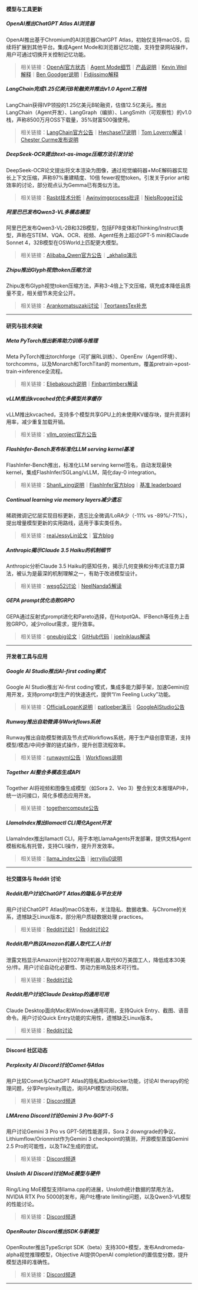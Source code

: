 #### **模型与工具更新**  
##### OpenAI推出ChatGPT Atlas AI浏览器  
OpenAI推出基于Chromium的AI浏览器ChatGPT Atlas，初始仅支持macOS，后续将扩展到其他平台。集成Agent Mode和浏览器记忆功能，支持登录网站操作，用户可通过切换开关控制记忆功能。  
 > 相关链接：[OpenAI官方状态](https://twitter.com/OpenAI/status/1980685602384441368)｜[Agent Mode细节](https://twitter.com/OpenAI/status/1980685612538822814)｜[产品说明](https://twitter.com/OpenAI/status/1980685615340614032)｜[Kevin Weil解释](https://twitter.com/kevinweil/status/1980698941885935707)｜[Ben Goodger说明](https://twitter.com/bengoodger/status/1980692301010858350)｜[Fidjissimo解释](https://twitter.com/fidjissimo/status/1980682244185608392)  

##### LangChain完成1.25亿美元B轮融资并推出v1.0 Agent工程栈  
LangChain获得IVP领投的1.25亿美元B轮融资，估值12.5亿美元。推出LangChain（Agent开发）、LangGraph（编排）、LangSmith（可观察性）的v1.0栈，声称8500万月OSS下载量，35%财富500强使用。  
 > 相关链接：[LangChain官方公告](https://twitter.com/LangChainAI/status/1980678921839603948)｜[Hwchase17说明](https://twitter.com/hwchase17/status/1980680421706006663)｜[Tom Loverro解读](https://twitter.com/tomloverro/status/1980714285140701362)｜[Chester Curme发布说明](https://twitter.com/chester_curme/status/1980685592544571897)  

##### DeepSeek-OCR提出text-as-image压缩方法引发讨论  
DeepSeek-OCR论文提出将文本渲染为图像，通过视觉编码器+MoE解码器实现长上下文压缩，声称97%重建精度、10倍 fewer视觉token。引发关于prior art和效率的讨论，部分观点认为Gemma已有类似方法。  
 > 相关链接：[Rasbt技术分析](https://twitter.com/rasbt/status/1980642191950090585)｜[Awinyimgprocess批评](https://twitter.com/awinyimgprocess/status/1980506449706119642)｜[NielsRogge讨论](https://twitter.com/NielsRogge/status/1980559120760791125)  

##### 阿里巴巴发布Qwen3-VL多模态模型  
阿里巴巴发布Qwen3-VL-2B和32B模型，包括FP8变体和Thinking/Instruct类型，声称在STEM、VQA、OCR、视频、Agent任务上超过GPT-5 mini和Claude Sonnet 4，32B模型在OSWorld上匹配更大模型。  
 > 相关链接：[Alibaba_Qwen官方公告](https://twitter.com/Alibaba_Qwen/status/1980665932625383868)｜[_akhaliq演示](https://twitter.com/_akhaliq/status/1980690335220351063)  

##### Zhipu推出Glyph视觉token压缩方法  
Zhipu发布Glyph视觉token压缩方法，声称3-4倍上下文压缩，填充成本降低且质量不变，相关细节未完全公开。  
 > 相关链接：[Arankomatsuzaki讨论](https://twitter.com/arankomatsuzaki/status/1980722682246398069)｜[TeortaxesTex补充](https://twitter.com/teortaxesTex/status/1980642000006451348)  

 

---  


#### **研究与技术突破**  
##### Meta PyTorch推出新库助力训练与推理  
Meta PyTorch推出torchforge（可扩展RL训练）、OpenEnv（Agent环境）、torchcomms，以及Monarch和TorchTitan的 momentum，覆盖pretrain→post-train→inference全流程。  
 > 相关链接：[Eliebakouch说明](https://twitter.com/eliebakouch/status/1980637130687942805)｜[Finbarrtimbers解读](https://twitter.com/finbarrtimbers/status/1980681034359533861)  

##### vLLM推出kvcached优化多模型共享缓存  
vLLM推出kvcached，支持多个模型共享GPU上的未使用KV缓存块，提升资源利用率，减少重复加载开销。  
 > 相关链接：[vllm_project官方公告](https://twitter.com/vllm_project/status/1980776841129701411)  

##### FlashInfer-Bench发布标准化LLM serving kernel基准  
FlashInfer-Bench推出，标准化LLM serving kernel签名，自动发现最快kernel，集成FlashInfer/SGLang/vLLM，简化day-0 integration。  
 > 相关链接：[Shanli_xing说明](https://twitter.com/shanli_xing/status/1980705452699926851)｜[FlashInfer官方blog](https://flashinfer.ai/2025/10/21/flashinfer-bench.html)｜[基准 leaderboard](https://bench.flashinfer.ai/)  

##### Continual learning via memory layers减少遗忘  
稀疏微调记忆层实现目标更新，遗忘比全微调/LoRA少（-11% vs -89%/-71%），提出增量模型更新的实用路线，适用于事实类任务。  
 > 相关链接：[realJessyLin论文](https://twitter.com/realJessyLin/status/1980662516285075762)｜[官方blog](https://realjessylin.com/blog/continual-learning-memory-layers)  

##### Anthropic揭示Claude 3.5 Haiku的机制细节  
Anthropic分析Claude 3.5 Haiku的感知任务，揭示几何变换和分布式注意力算法，被认为是最深的机制理解之一，有助于改进模型设计。  
 > 相关链接：[wesg52讨论](https://twitter.com/wesg52/status/1980680563582538099)｜[NeelNanda5解读](https://twitter.com/NeelNanda5/status/1980770185167663140)  

##### GEPA prompt优化击败GRPO  
GEPA通过反射式prompt进化和Pareto选择，在HotpotQA、IFBench等任务上击败GRPO，减少rollout需求，提升效率。  
 > 相关链接：[gneubig论文](https://twitter.com/gneubig/status/1980644772902789603)｜[GitHub代码](https://github.com/gneubig/gepa)｜[joelniklaus解读](https://twitter.com/joelniklaus/status/1980651047720001884)  

 

---  


#### **开发者工具与应用**  
##### Google AI Studio推出AI-first coding模式  
Google AI Studio推出‘AI-first coding’模式，集成多能力脚手架，加速Gemini应用开发，支持prompt到生产的快速迭代，提供“I’m Feeling Lucky”功能。  
 > 相关链接：[OfficialLoganK说明](https://twitter.com/OfficialLoganK/status/1980674135693971550)｜[patloeber演示](https://twitter.com/patloeber/status/1980676182904565999)｜[GoogleAIStudio公告](https://twitter.com/GoogleAIStudio/status/1980679588704371095)  

##### Runway推出自助微调与Workflows系统  
Runway推出自助模型微调及节点式Workflows系统，用于生产级创意管道，支持模型/模态/中间步骤的链式操作，提升创意流程效率。  
 > 相关链接：[runwayml公告](https://twitter.com/runwayml/status/1980620538906054691)｜[Workflows说明](https://twitter.com/runwayml/status/1980736639405289786)  

##### Together AI整合多模态生成API  
Together AI将视频和图像生成模型（如Sora 2、Veo 3）整合到文本推理API中，统一访问接口，简化多模态应用开发。  
 > 相关链接：[togethercompute公告](https://twitter.com/togethercompute/status/1980746093932515697)  

##### LlamaIndex推出llamactl CLI简化Agent开发  
LlamaIndex推出llamactl CLI，用于本地LlamaAgents开发部署，提供文档Agent模板和私有托管，支持CLI操作，提升开发效率。  
 > 相关链接：[llama_index公告](https://twitter.com/llama_index/status/1980673952033976824)｜[jerryjliu0说明](https://twitter.com/jerryjliu0/status/1980759684916408443)  

 

---  


#### **社交媒体与 Reddit 讨论**  
##### Reddit用户讨论ChatGPT Atlas的隐私与平台支持  
用户讨论ChatGPT Atlas的macOS发布，关注隐私、数据收集、与Chrome的关系，遗憾缺乏Linux版本，部分用户质疑数据处理 practices。  
 > 相关链接：[Reddit讨论1](https://www.reddit.com/r/OpenAI/comments/1ocj2da/meet_our_new_browserchatgpt_atlas/)｜[Reddit讨论2](https://www.reddit.com/r/OpenAI/comments/1ocfrxy/gpt_browser_incoming/)  

##### Reddit用户热议Amazon机器人取代工人计划  
泄露文档显示Amazon计划2027年用机器人取代60万美国工人，降低成本30美分/件。用户讨论自动化必要性、劳动力影响及技术可行性。  
 > 相关链接：[Reddit讨论](https://www.reddit.com/r/singularity/comments/1occruc/amazon_hopes_to_replace_600000_us_workers_with/)  

##### Reddit用户讨论Claude Desktop的通用可用  
Claude Desktop面向Mac和Windows通用可用，支持Quick Entry、截图、语音命令。用户讨论Quick Entry功能的实用性，遗憾缺乏Linux版本。  
 > 相关链接：[Reddit讨论](https://www.reddit.com/r/ClaudeAI/comments/1ock3em/claude_desktop_is_now_generally_available/)  

 

---  


#### **Discord 社区动态**  
##### Perplexity AI Discord讨论Comet与Atlas  
用户比较Comet与ChatGPT Atlas的隐私和adblocker功能，讨论AI therapy的伦理问题，分享Perplexity周边，询问API模型访问权限。  
 > 相关链接：[Discord频道](https://discord.com/channels/1047197230748151888)  

##### LMArena Discord讨论Gemini 3 Pro与GPT-5  
用户讨论Gemini 3 Pro vs GPT-5的性能差异，Sora 2 downgrade的争议，Lithiumflow/Orionmist作为Gemini 3 checkpoint的猜测，开源模型蒸馏Gemini 2.5 Pro的可能性，以及TikZ生成的尝试。  
 > 相关链接：[Discord频道](https://discord.com/channels/1340554757349179412)  

##### Unsloth AI Discord讨论MoE模型与硬件  
Ring/Ling MoE模型支持llama.cpp的进展，Unsloth统计数据的禁用方法，NVIDIA RTX Pro 5000的发布，用户吐槽rate limiting问题，以及Qwen3-VL模型的性能讨论。  
 > 相关链接：[Discord频道](https://discord.com/channels/1179035537009545276)  

##### OpenRouter Discord推出SDK与新模型  
OpenRouter推出TypeScript SDK（beta）支持300+模型，发布Andromeda-alpha视觉推理模型，Objective AI提供OpenAI completion的置信度分数，提升模型选择的准确性。  
 > 相关链接：[Discord频道](https://discord.com/channels/1091220969173028894)  

 

---  

  
